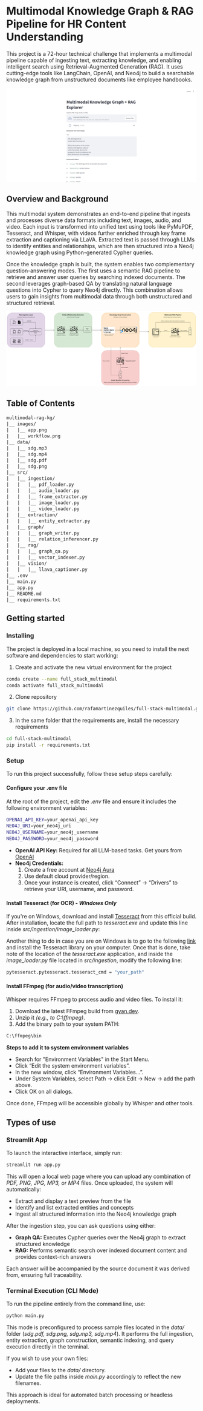 # Multimodal Knowledge Graph & RAG Pipeline for HR Content Understanding
This project is a 72-hour technical challenge that implements a multimodal pipeline capable of ingesting text, extracting knowledge, and enabling intelligent search using Retrieval-Augmented Generation (RAG). It uses cutting-edge tools like LangChain, OpenAI, and Neo4j to build a searchable knowledge graph from unstructured documents like employee handbooks.

![](images/app.png)

## Overview and Background

This multimodal system demonstrates an end-to-end pipeline that ingests and processes diverse data formats including text, images, audio, and video. Each input is transformed into unified text using tools like PyMuPDF, Tesseract, and Whisper, with videos further enriched through key frame extraction and captioning via LLaVA. Extracted text is passed through LLMs to identify entities and relationships, which are then structured into a Neo4j knowledge graph using Python-generated Cypher queries.

Once the knowledge graph is built, the system enables two complementary question-answering modes. The first uses a semantic RAG pipeline to retrieve and answer user queries by searching indexed documents. The second leverages graph-based QA by translating natural language questions into Cypher to query Neo4j directly. This combination allows users to gain insights from multimodal data through both unstructured and structured retrieval.

![](images/workflow.png)

## Table of Contents
```
multimodal-rag-kg/
|__ images/
|   |__ app.png
|   |__ workflow.png
|__ data/
|   |__ sdg.mp3
|   |__ sdg.mp4
|   |__ sdg.pdf
|   |__ sdg.png
|__ src/
|   |__ ingestion/
|   |   |__ pdf_loader.py
|   |   |__ audio_loader.py
|   |   |__ frame_extractor.py
|   |   |__ image_loader.py
|   |   |__ video_loader.py
|   |__ extraction/
|   |   |__ entity_extractor.py
|   |__ graph/
|   |   |__ graph_writer.py
|   |   |__ relation_inferencer.py
|   |__ rag/
|   |   |__ graph_qa.py
|   |   |__ vector_indexer.py
|   |__ vision/
|   |   |__ llava_captioner.py
|__ .env
|__ main.py
|__ app.py
|__ README.md
|__ requirements.txt
```

## Getting started

### Installing
The project is deployed in a local machine, so you need to install the next software and dependencies to start working:

1. Create and activate the new virtual environment for the project

```bash
conda create --name full_stack_multimodal 
conda activate full_stack_multimodal
```

2. Clone repository

```bash
git clone https://github.com/rafamartinezquiles/full-stack-multimodal.git
```

3. In the same folder that the requirements are, install the necessary requirements

```bash
cd full-stack-multimodal
pip install -r requirements.txt
```


### Setup
To run this project successfully, follow these setup steps carefully:

#### Configure your .env file
At the root of the project, edit the *.env* file and ensure it includes the following environment variables:

```bash
OPENAI_API_KEY=your_openai_api_key
NEO4J_URI=your_neo4j_uri
NEO4J_USERNAME=your_neo4j_username
NEO4J_PASSWORD=your_neo4j_password
```

- **OpenAI API Key:** Required for all LLM-based tasks. Get yours from [OpenAI](https://platform.openai.com/api-keys)
- **Neo4j Credentials:** 
    1. Create a free account at [Neo4j Aura](https://login.neo4j.com/u/signup/identifier?state=hKFo2SBIZnpjXzJJZGlCSkY2aHFnVEQ5OWNLcVd4QVZtdGg2VaFur3VuaXZlcnNhbC1sb2dpbqN0aWTZIDN1TkxVWExQWHRDcVVHQXBXcXdyTXZfR2hvcWNUX0pro2NpZNkgV1NMczYwNDdrT2pwVVNXODNnRFo0SnlZaElrNXpZVG8)
    2. Use default cloud provider/region.
    3. Once your instance is created, click “Connect” → “Drivers” to retrieve your URI, username, and password.

#### Install Tesseract (for OCR) - *Windows Only*
If you're on Windows, download and install [Tesseract](https://github.com/UB-Mannheim/tesseract/wiki) from this official build.
After installation, locate the full path to *tesseract.exe* and update this line inside *src/ingestion/image_loader.py*:

Another thing to do in case you are on Windows is to go to the following [link](https://github.com/UB-Mannheim/tesseract/wiki) and install the Tesseract library on your computer. Once that is done, take note of the location of the *tesseract.exe* application, and inside the *image_loader.py* file located in *src/ingestion*, modify the following line:

```bash
pytesseract.pytesseract.tesseract_cmd = "your_path"
```

#### Install FFmpeg (for audio/video transcription)
Whisper requires FFmpeg to process audio and video files. To install it:

1. Download the latest FFmpeg build from [gyan.dev](https://www.gyan.dev/ffmpeg/builds/).
2. Unzip it *(e.g., to C:\ffmpeg)*.
3. Add the binary path to your system PATH:

```bash
C:\ffmpeg\bin
```

**Steps to add it to system environment variables**

- Search for "Environment Variables" in the Start Menu.
- Click “Edit the system environment variables”.
- In the new window, click “Environment Variables…”.
- Under System Variables, select Path → click Edit → New → add the path above.
- Click OK on all dialogs.

Once done, FFmpeg will be accessible globally by Whisper and other tools.

## Types of use

### Streamlit App
To launch the interactive interface, simply run:

```bash
streamlit run app.py
```

This will open a local web page where you can upload any combination of *PDF, PNG, JPG, MP3, or MP4* files. Once uploaded, the system will automatically:

- Extract and display a text preview from the file
- Identify and list extracted entities and concepts
- Ingest all structured information into the Neo4j knowledge graph

After the ingestion step, you can ask questions using either:

- **Graph QA:** Executes Cypher queries over the Neo4j graph to extract structured knowledge
- **RAG:** Performs semantic search over indexed document content and provides context-rich answers

Each answer will be accompanied by the source document it was derived from, ensuring full traceability.

### Terminal Execution (CLI Mode)
To run the pipeline entirely from the command line, use:

```bash
python main.py
```

This mode is preconfigured to process sample files located in the *data/* folder (*sdg.pdf, sdg.png, sdg.mp3, sdg.mp4*). It performs the full ingestion, entity extraction, graph construction, semantic indexing, and query execution directly in the terminal.

If you wish to use your own files:

- Add your files to the *data/* directory.
- Update the file paths inside *main.py* accordingly to reflect the new filenames.

This approach is ideal for automated batch processing or headless deployments.
